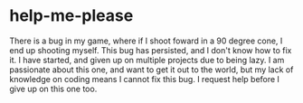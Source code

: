 # help-me-please
There is a bug in my game, where if I shoot foward in a 90 degree cone, I end up shooting myself.
This bug has persisted, and I don't know how to fix it. I have started, and given up on multiple projects due to being lazy.
I am passionate about this one, and want to get it out to the world, but my lack of knowledge on coding means I cannot fix this bug.
I request help before I give up on this one too.

